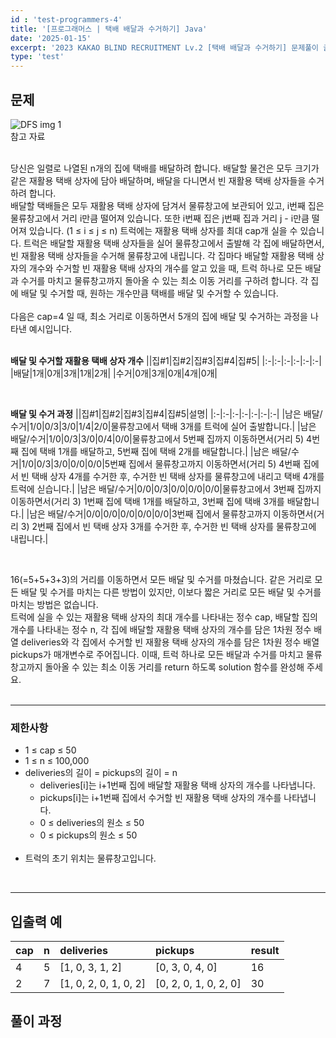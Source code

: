```yaml
---
id : 'test-programmers-4'
title: '[프로그래머스 | 택배 배달과 수거하기] Java'
date: '2025-01-15'
excerpt: '2023 KAKAO BLIND RECRUITMENT Lv.2 [택배 배달과 수거하기] 문제풀이 글입니다. 아직 푸는중임'
type: 'test'
---
```


## 문제

<div class="markdown">
    <div class="img">
        <img src="/imgs/programmers4/programmers4_1.png" alt="DFS img 1" />
        <div class="explanation text-center">
            참고 자료
        </div>
    </div>
</div>
<br>

당신은 일렬로 나열된 n개의 집에 택배를 배달하려 합니다. 배달할 물건은 모두 크기가 같은 재활용 택배 상자에 담아 배달하며, 배달을 다니면서 빈 재활용 택배 상자들을 수거하려 합니다.<br>
배달할 택배들은 모두 재활용 택배 상자에 담겨서 물류창고에 보관되어 있고, i번째 집은 물류창고에서 거리 i만큼 떨어져 있습니다. 또한 i번째 집은 j번째 집과 거리 j - i만큼 떨어져 있습니다. (1 ≤ i ≤ j ≤ n)
트럭에는 재활용 택배 상자를 최대 cap개 실을 수 있습니다. 트럭은 배달할 재활용 택배 상자들을 실어 물류창고에서 출발해 각 집에 배달하면서, 빈 재활용 택배 상자들을 수거해 물류창고에 내립니다. 각 집마다 배달할 재활용 택배 상자의 개수와 수거할 빈 재활용 택배 상자의 개수를 알고 있을 때, 트럭 하나로 모든 배달과 수거를 마치고 물류창고까지 돌아올 수 있는 최소 이동 거리를 구하려 합니다. 각 집에 배달 및 수거할 때, 원하는 개수만큼 택배를 배달 및 수거할 수 있습니다.<br>
<br>
다음은 cap=4 일 때, 최소 거리로 이동하면서 5개의 집에 배달 및 수거하는 과정을 나타낸 예시입니다.<br>
<br>

**배달 및 수거할 재활용 택배 상자 개수**
||집#1|집#2|집#3|집#4|집#5|
|:-|:-|:-|:-|:-|:-|
|배달|1개|0개|3개|1개|2개|
|수거|0개|3개|0개|4개|0개|

<br>

**배달 및 수거 과정**
||집#1|집#2|집#3|집#4|집#5|설명|
|:-|:-|:-|:-|:-|:-|:-|
|남은 배달/수거|1/0|0/3|3/0|1/4|2/0|물류창고에서 택배 3개를 트럭에 실어 출발합니다.|
|남은 배달/수거|1/0|0/3|3/0|0/4|0/0|물류창고에서 5번째 집까지 이동하면서(거리 5) 4번째 집에 택배 1개를 배달하고, 5번째 집에 택배 2개를 배달합니다.|
|남은 배달/수거|1/0|0/3|3/0|0/0|0/0|5번째 집에서 물류창고까지 이동하면서(거리 5) 4번째 집에서 빈 택배 상자 4개를 수거한 후, 수거한 빈 택배 상자를 물류창고에 내리고 택배 4개를 트럭에 싣습니다.|
|남은 배달/수거|0/0|0/3|0/0|0/0|0/0|물류창고에서 3번째 집까지 이동하면서(거리 3) 1번째 집에 택배 1개를 배달하고, 3번째 집에 택배 3개를 배달합니다.|
|남은 배달/수거|0/0|0/0|0/0|0/0|0/0|3번째 집에서 물류창고까지 이동하면서(거리 3) 2번째 집에서 빈 택배 상자 3개를 수거한 후, 수거한 빈 택배 상자를 물류창고에 내립니다.|

<br>

16(=5+5+3+3)의 거리를 이동하면서 모든 배달 및 수거를 마쳤습니다. 같은 거리로 모든 배달 및 수거를 마치는 다른 방법이 있지만, 이보다 짧은 거리로 모든 배달 및 수거를 마치는 방법은 없습니다.<br>
트럭에 실을 수 있는 재활용 택배 상자의 최대 개수를 나타내는 정수 cap, 배달할 집의 개수를 나타내는 정수 n, 각 집에 배달할 재활용 택배 상자의 개수를 담은 1차원 정수 배열 deliveries와 각 집에서 수거할 빈 재활용 택배 상자의 개수를 담은 1차원 정수 배열 pickups가 매개변수로 주어집니다. 이때, 트럭 하나로 모든 배달과 수거를 마치고 물류창고까지 돌아올 수 있는 최소 이동 거리를 return 하도록 solution 함수를 완성해 주세요.<br>
<br>

***

### 제한사항

* 1 ≤ cap ≤ 50
* 1 ≤ n ≤ 100,000
* deliveries의 길이 = pickups의 길이 = n
    * deliveries[i]는 i+1번째 집에 배달할 재활용 택배 상자의 개수를 나타냅니다.
    * pickups[i]는 i+1번째 집에서 수거할 빈 재활용 택배 상자의 개수를 나타냅니다.
    * 0 ≤ deliveries의 원소 ≤ 50
    * 0 ≤ pickups의 원소 ≤ 50
    <br>
* 트럭의 초기 위치는 물류창고입니다.

<br>

***

## 입출력 예

|cap|n|deliveries|pickups|result|
|:-|:-|:-|:-|:-|
|4|5|[1, 0, 3, 1, 2]|[0, 3, 0, 4, 0]|16|
|2|7|[1, 0, 2, 0, 1, 0, 2]|[0, 2, 0, 1, 0, 2, 0]|30|

## 풀이 과정